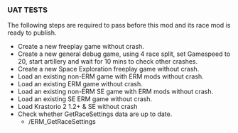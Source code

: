 ### UAT TESTS

The following steps are required to pass before this mod and its race mod is ready to publish.

- Create a new freeplay game without crash. 
- Create a new general debug game, using 4 race split, set Gamespeed to 20, start artillery and wait for 10 mins to check other crashes.
- Create a new Space Exploration freeplay game without crash.
- Load an existing non-ERM game with ERM mods without crash.
- Load an existing ERM game without crash.
- Load an existing non-ERM SE game with ERM mods without crash.
- Load an existing SE ERM game without crash.
- Load Krastorio 2 1.2+ & SE without crash
- Check whether GetRaceSettings data are up to date.
    - /ERM_GetRaceSettings

